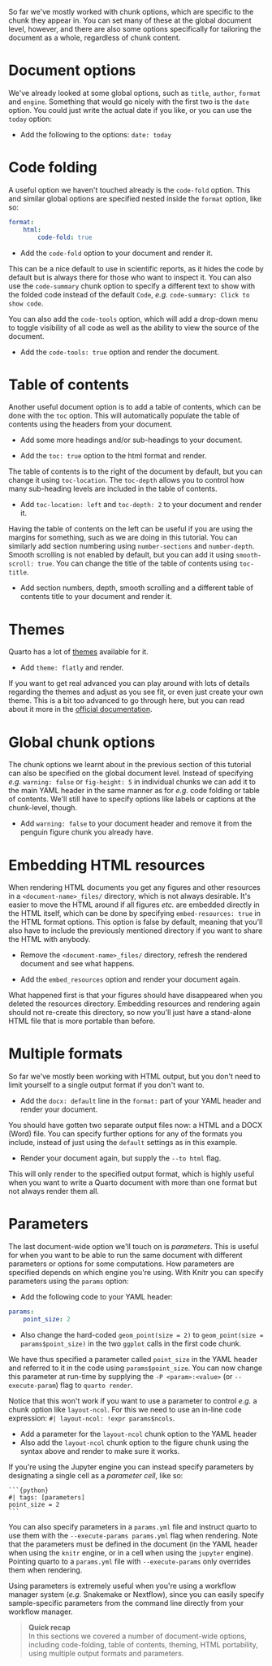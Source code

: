 So far we've mostly worked with chunk options, which are specific to the chunk
they appear in. You can set many of these at the global document level, however,
and there are also some options specifically for tailoring the document as a
whole, regardless of chunk content.

# Document options

We've already looked at some global options, such as `title`, `author`, `format`
and `engine`. Something that would go nicely with the first two is the `date`
option. You could just write the actual date if you like, or you can use the
`today` option:

 * Add the following to the options: `date: today`

# Code folding

A useful option we haven't touched already is the `code-fold` option. This and
similar global options are specified nested inside the `format` option, like so:

```yaml
format:
    html:
        code-fold: true
```

 * Add the `code-fold` option to your document and render it.

This can be a nice default to use in scientific reports, as it hides the code by
default but is always there for those who want to inspect it. You can also use
the `code-summary` chunk option to specify a different text to show with the
folded code instead of the default `Code`, *e.g.* `code-summary: Click to show
code`.

You can also add the `code-tools` option, which will add a drop-down menu to
toggle visibility of all code as well as the ability to view the source of the
document.

 * Add the `code-tools: true` option and render the document.

# Table of contents

Another useful document option is to add a table of contents, which can be done
with the `toc` option. This will automatically populate the table of contents
using the headers from your document.

 * Add some more headings and/or sub-headings to your document.

 * Add the `toc: true` option to the html format and render.

The table of contents is to the right of the document by default, but you can
change it using `toc-location`. The `toc-depth` allows you to control how many
sub-heading levels are included in the table of contents.

 * Add `toc-location: left` and `toc-depth: 2` to your document and render it.

Having the table of contents on the left can be useful if you are using the
margins for something, such as we are doing in this tutorial. You can similarly
add section numbering using `number-sections` and `number-depth`. Smooth
scrolling is not enabled by default, but you can add it using `smooth-scroll:
true`. You can change the title of the table of contents using `toc-title`.

 * Add section numbers, depth, smooth scrolling and a different table of contents
  title to your document and render it.

# Themes

Quarto has a lot of [themes](https://bootswatch.com/) available for it.

 * Add `theme: flatly` and render.

If you want to get real advanced you can play around with lots of details
regarding the themes and adjust as you see fit, or even just create your own
theme. This is a bit too advanced to go through here, but you can read about it
more in the [official documentation](https://quarto.org/docs/output-formats/html-themes.html).

# Global chunk options

The chunk options we learnt about in the previous section of this tutorial can
also be specified on the global document level. Instead of specifying *e.g.*
`warning: false` or `fig-height: 5` in individual chunks we can add it to the
main YAML header in the same manner as for *e.g.* code folding or table of
contents. We'll still have to specify options like labels or captions at the
chunk-level, though.

 * Add `warning: false` to your document header and remove it from the penguin
  figure chunk you already have.

# Embedding HTML resources

When rendering HTML documents you get any figures and other resources in a
`<document-name>_files/` directory, which is not always desirable. It's easier
to move the HTML around if all figures *etc.* are embedded directly in the HTML
itself, which can be done by specifying `embed-resources: true` in the HTML
format options. This option is false by default, meaning that you'll also have
to include the previously mentioned directory if you want to share the HTML with
anybody.

 * Remove the `<document-name>_files/` directory, refresh the rendered document
  and see what happens.

 * Add the `embed_resources` option and render your document again.

What happened first is that your figures should have disappeared when you
deleted the resources directory. Embedding resources and rendering again should
not re-create this directory, so now you'll just have a stand-alone HTML file
that is more portable than before.

# Multiple formats

So far we've mostly been working with HTML output, but you don't need to limit
yourself to a single output format if you don't want to.

 * Add the `docx: default` line in the `format:` part of your YAML header and
   render your document.

You should have gotten two separate output files now: a HTML and a DOCX (Word)
file. You can specify further options for any of the formats you include,
instead of just using the `default` settings as in this example.

 * Render your document again, but supply the `--to html` flag.

This will only render to the specified output format, which is highly useful
when you want to write a Quarto document with more than one format but not
always render them all.

# Parameters

The last document-wide option we'll touch on is *parameters*. This is useful for
when you want to be able to run the same document with different parameters or
options for some computations. How parameters are specified depends on which
engine you're using. With Knitr you can specify parameters using the `params`
option:

 * Add the following code to your YAML header:

```yaml
params:
    point_size: 2
```

 * Also change the hard-coded `geom_point(size = 2)` to `geom_point(size =
   params$point_size)` in the two `ggplot` calls in the first code chunk.

We have thus specified a parameter called `point_size` in the YAML header and
referred to it in the code using `params$point_size`. You can now change this
parameter at run-time by supplying the `-P <param>:<value>` (or `--execute-param`)
flag to `quarto render`.

Notice that this won't work if you want to use a parameter to control *e.g.* a
chunk option like `layout-ncol`. For this we need to use an in-line code
expression: `#| layout-ncol: !expr params$ncols`.

 * Add a parameter for the `layout-ncol` chunk option to the YAML header
 * Also add the `layout-ncol` chunk option to the figure chunk using the syntax
 above and render to make sure it works.

If you're using the Jupyter engine you can instead specify parameters by
designating a single cell as a *parameter cell*, like so:

````
```{python}
#| tags: [parameters]
point_size = 2
```
````

You can also specify parameters in a `params.yml` file and instruct quarto to use them with the `--execute-params params.yml` flag when rendering. Note that the parameters must be defined in the document (in the YAML header when using the `knitr` engine, or in a cell when using the `jupyter` engine). Pointing quarto to a `params.yml` file with `--execute-params` only overrides them when rendering.

Using parameters is extremely useful when you're using a workflow manager system (*e.g.* Snakemake or Nextflow), since you can easily specify sample-specific parameters from the command line directly from your workflow manager.

> **Quick recap** <br>
> In this sections we covered a number of document-wide options, including
> code-folding, table of contents, theming, HTML portability, using multiple
> output formats and parameters.
